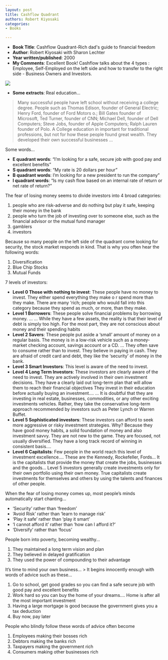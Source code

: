 ```yaml
---
layout: post
title: Cashflow Quadrant
authors: Robert Kiyosaki
categories:
- Books

---
```


- **Book Title**: Cashflow Quadrant-Rich dad's guide to financial freedom
- **Author**: Robert Kiyosaki with Sharon Lechter
- **Year written/published**: 2000
- **My Comments**: Excellent Book! Cashflow talks about the 4 types : Employee, Self-Employed on the left side and how to transfer to the right side - Business Owners and Investors.

![](/img/cashquad8940892043894230.jpg)


- **Some extracts**:  Real education…


> Many successful people have left school without receiving a college degree. People such as Thomas Edison, founder of General Electric; Henry Ford, founder of Ford Motors o.; Bill Gates founder of Microsoft, Ted Turner, founder of CNN; Michael Dell, founder of Dell Computers; Steve Jobs, founder of Apple Computers; Ralph Lauren founder of Polo. A College education in important for traditional professions, but not for how these people found great wealth. They developed their own successful businesses …

Some words…

- **E quadrant words**:  “I’m looking for a safe, secure job with good pay and excellent benefits”
- **S quadrant words**:  “My rate is 20 dollars per hour”
- **B quadrant words**:  I’m looking for a new president to run the company”
- **I quadrant words**:  “Is my cash flow based on an internal rate of return or net rate of return?”

The fear of losing money seems to divide investors into 4 broad categories:

1. people who are risk-adverse and do nothing but play it safe, keeping their money in the bank
2. people who turn the job of investing over to someone else, such as the financial advisor or the mutual fund manager
3. gamblers
4. investors

Because so many people on the left side of the quadrant come looking for security, the stock market responds in kind. That is why you often hear the following words:

1. Diversification
2. Blue Chip Stocks
3. Mutual Funds

7 levels of investors:

- **Level 0 Those with nothing to invest**:  These people have no money to invest. They either spend everything they make o r spend more than they make. There are many ‘rich; people who would fall into this category because they spend as much, or more, than they make.
- **Level 1 Borrowers**:  These people solve financial problems by borrowing money. … … While they have a few assets, the reality is that their level of debt is simply too high. For the most part, they are not conscious about money and their spending habits
- **Level 2 Savers**:  These people put aside a ‘small’ amount of money on a regular basis. The money is in a low-risk vehicle such as a money-market checking account, savings account or a CD. … They often save to consume rather than to invest. They believe in paying in cash. They are afraid of credit card and debt, they like the ‘security’ of money in the bank.
- **Level 3 Smart Investors**:  This level is aware of the need to invest.
- **Level 4 Long Term Investors**:  These investors are clearly aware of the need to invest. They are actively involved in their own investment decisions. They have a clearly laid out long-term plan that will allow them to reach their financial objectives They invest in their education before actually buying an investment…. … It is doubtful that they are investing in real estate, businesses, commodities, or any other exciting investments vehicles. Rather, they take the conservative long-term approach recommended by investors such as Peter Lynch or Warren Buffet.
- **Level 5 Sophisticated investors**: These investors can afford to seek more aggressive or risky investment strategies. Why? Because they have good money habits, a solid foundation of money and also investment savvy. They are not new to the game. They are focused, not usually diversified. They have a long track record of winning in consistent basis….
- **Level 6 Capitalists**: Few people in the world reach this level of investment excellence…. These are the Kennedy, Rockefeller, Fords… It is the capitalists that provide the money that create the jobs, businesses and the goods… Level 5 investors generally create investments only for their own portfolio using their own money. True capitalists create investments for themselves and others by using the talents and finances of other people.

When the fear of losing money comes up, most people’s minds automatically start chanting…

- ‘Security’ rather than ‘freedom’
- ‘Avoid Risk’ rather than ‘learn to manage risk’
- ‘Play it safe’ rather than ‘play it smart’
- ‘I cannot afford it’ rather than ‘how can I afford it?’
- ‘Diversify’ rather than ‘focus’

People born into poverty, becoming wealthy…

1. They maintained a long term vision and plan
2. They believed in delayed gratification
3. They used the power of compounding to their advantage

It’s time to mind your own business… > It begins innocently enough with words of advice such as these…

1. Go to school, get good grades so you can find a safe secure job with good pay and excellent benefits
2. Work hard so you can buy the home of your dreams…. Home is after all the most important investment
3. Having a large mortgage is good because the government gives you a tax deduction
4. Buy now, pay later

People who blindly follow these words of advice often become

1. Employees making their bosses rich
2. Debtors making the banks rich
3. Taxpayers making the government rich
4. Consumers making other businesses rich
